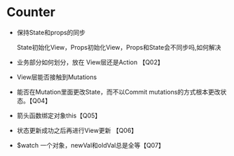 # Counter

* 保持State和props的同步

  State初始化View，Props初始化View，Props和State会不同步吗,如何解决

* 业务部分如何划分，放在 View层还是Action 【Q02】

* View层能否接触到Mutations

* 能否在Mutation里面更改State，而不以Commit mutations的方式根本更改状态。【Q04】

* 箭头函数绑定对象this【Q05】

* 状态更新成功之后再进行View更新 【Q06】

* $watch 一个对象，newVal和oldVal总是全等【Q07】

